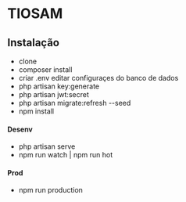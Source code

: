 # TIOSAM

## Instalação

- clone
- composer install
- criar .env editar configuraçes do banco de dados
- php artisan key:generate
- php artisan jwt:secret
- php artisan migrate:refresh --seed
- npm install


#### Desenv

- php artisan serve
- npm run watch | npm run hot

#### Prod

- npm run production
